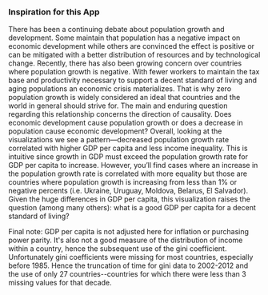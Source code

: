 ### Inspiration for this App ###

There has been a continuing debate about population growth and development. Some maintain that population has a negative impact on economic development while others are convinced the effect is positive or can be mitigated with a better distribution of resources and by technological change. Recently, there has also been growing concern over countries where population growth is negative. With fewer workers to maintain the tax base and productivity necessary to support a decent standard of living and aging populations an economic crisis materializes. That is why zero population growth is widely considered an ideal that countries and the world in general should strive for. The main and enduring question regarding this relationship concerns the direction of causality. Does economic development cause population growth or does a decrease in population cause economic development? Overall, looking at the visualizations we see a pattern—decreased population growth rate correlated with higher GDP per capita and less income inequality.  This is intuitive since growth in GDP must exceed the population growth rate for GDP per capita to increase. However, you’ll find cases where an increase in the population growth rate is correlated with more equality but those are countries where population growth is increasing from less than 1% or negative percents (i.e. Ukraine, Uruguay, Moldova, Belarus, El  Salvador). Given the huge differences in GDP per capita, this visualization raises the question (among many others): what is a good GDP per capita for a decent standard of living? 

Final note: GDP per capita is not adjusted here for inflation or purchasing power parity. It's also not a good measure of the distribution of income within a country, hence the subsequent use of the gini coefficient. Unfortunately gini coefficients were missing for most countries, especially before 1985. Hence the truncation of time for gini data to 2002-2012 and the use of only 27 countries--countries for which there were less than 3 missing values for that decade.  